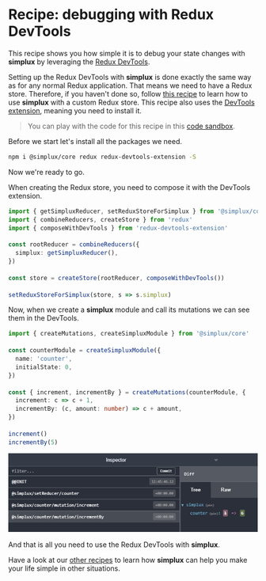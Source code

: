 # Recipe: debugging with Redux DevTools

This recipe shows you how simple it is to debug your state changes with **simplux** by leveraging the [Redux DevTools](https://github.com/reduxjs/redux-devtools).

Setting up the Redux DevTools with **simplux** is done exactly the same way as for any normal Redux application. That means we need to have a Redux store. Therefore, if you haven't done so, follow [this recipe](../using-in-redux-application#readme) to learn how to use **simplux** with a custom Redux store. This recipe also uses the [DevTools extension](https://chrome.google.com/webstore/detail/redux-devtools/lmhkpmbekcpmknklioeibfkpmmfibljd?hl=en), meaning you need to install it.

> You can play with the code for this recipe in this [code sandbox](https://codesandbox.io/s/github/MrWolfZ/simplux/tree/master/recipes/advanced/debugging-with-redux-devtools).

Before we start let's install all the packages we need.

```sh
npm i @simplux/core redux redux-devtools-extension -S
```

Now we're ready to go.

When creating the Redux store, you need to compose it with the DevTools extension.

```ts
import { getSimpluxReducer, setReduxStoreForSimplux } from '@simplux/core'
import { combineReducers, createStore } from 'redux'
import { composeWithDevTools } from 'redux-devtools-extension'

const rootReducer = combineReducers({
  simplux: getSimpluxReducer(),
})

const store = createStore(rootReducer, composeWithDevTools())

setReduxStoreForSimplux(store, s => s.simplux)
```

Now, when we create a **simplux** module and call its mutations we can see them in the DevTools.

```ts
import { createMutations, createSimpluxModule } from '@simplux/core'

const counterModule = createSimpluxModule({
  name: 'counter',
  initialState: 0,
})

const { increment, incrementBy } = createMutations(counterModule, {
  increment: c => c + 1,
  incrementBy: (c, amount: number) => c + amount,
})

increment()
incrementBy(5)
```

![alt text](DevTools.png 'DevTools')

And that is all you need to use the Redux DevTools with **simplux**.

Have a look at our [other recipes](../../../../..#recipes) to learn how **simplux** can help you make your life simple in other situations.
